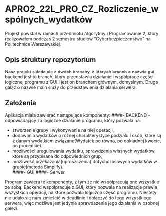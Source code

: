 # APRO2_22L_PRO_CZ_Rozliczenie_wspólnych_wydatków

Projekt powstał w ramach przedmiotu Algorytmy i Programowanie 2, który realizowałem podczas 2 semestru studiów "Cyberbezpieczenstwo" na Politechnice Warszawskiej.

## Opis struktury repozytorium
Nasz projekt składa się z dwóch branchy, z których branch o nazwie gui-backend jest to branch, który przedstawia działanie i współpracę części logicznej programu z GUI i jest on branchem głównym, domyślnym. Druga gałąź o nazwie main służy do przedstawienia działania serwera.  
## Założenia 
Aplikacja miała zawierać następujące komponenty: 
####- BACKEND - odpowiadający za logiczne działanie programu, który pozwala na: 
- stworzenie grupy i wykonywanie na niej operacji, 
- dodawania wydatków o różnej charakterystyce podziału i osób, które są z danym wydatkiem związane(Wydatek po równo, po dokładnej kwocie, po procencie) 
- możliwości uregulowania wydatku, sprawdzenia własnych wydatków, które są przypisane do odpowiednich grup, 
- możliwość przekazania(uproszczenia) dotychczasowych wydatków w grupie(metoda Simplify).  
####- GUI 
####- Serwer 

Program zawiera te komponenty, z tym że nie współpracują one wszystkie ze sobą. Backend współpracuje z GUI, który pozwala na realizacje prawie wszystkich operacji, na które pozwala logiczna część programu. Niestety nie udało się nam zmieścić w deadlinie i dołączyć do tego wszystkiego serwera, więc możliwe jest jedynie sprawdazenie jego działania w osobnej gałęzi.
